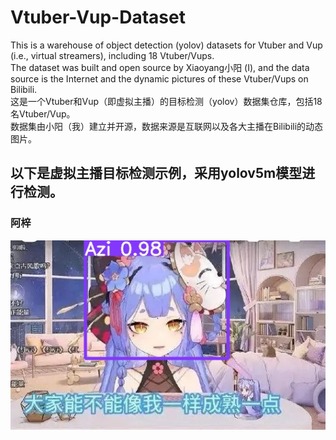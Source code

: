 # Vtuber-Vup-Dataset
This is a warehouse of object detection (yolov) datasets for Vtuber and Vup (i.e., virtual streamers), including 18 Vtuber/Vups.  
The dataset was built and open source by Xiaoyang小阳 (I), and the data source is the Internet and the dynamic pictures of these Vtuber/Vups on Bilibili.  
这是一个Vtuber和Vup（即虚拟主播）的目标检测（yolov）数据集仓库，包括18名Vtuber/Vup。  
数据集由小阳（我）建立并开源，数据来源是互联网以及各大主播在Bilibili的动态图片。  
## 以下是虚拟主播目标检测示例，采用yolov5m模型进行检测。  
### 阿梓  
![Image text](https://raw.githubusercontent.com/JiaXinSugar-114514/Vtuber-Vup-Dataset/main/Azi.jpg)
